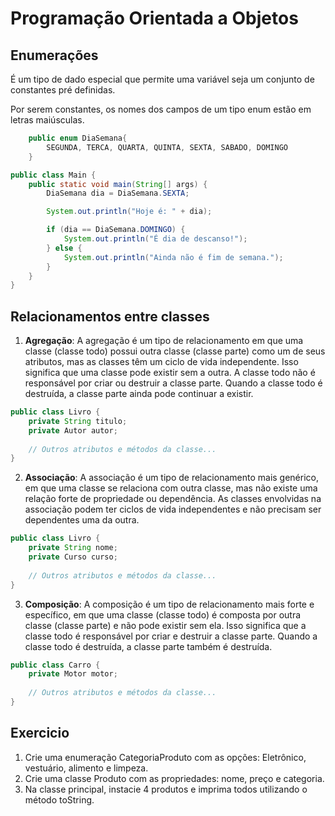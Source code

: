 # Programação Orientada a Objetos

## Enumerações
É um tipo de dado especial que permite uma variável seja um conjunto de constantes pré definidas.

Por serem constantes, os nomes dos campos de um tipo enum estão em letras maiúsculas. 

```java
    public enum DiaSemana{
        SEGUNDA, TERCA, QUARTA, QUINTA, SEXTA, SABADO, DOMINGO
    }
```

```java
public class Main {
    public static void main(String[] args) {
        DiaSemana dia = DiaSemana.SEXTA;

        System.out.println("Hoje é: " + dia);

        if (dia == DiaSemana.DOMINGO) {
            System.out.println("É dia de descanso!");
        } else {
            System.out.println("Ainda não é fim de semana.");
        }
    }
}
```

## Relacionamentos entre classes
1. **Agregação**: A agregação é um tipo de relacionamento em que uma classe (classe todo) possui outra classe (classe parte) como um de seus atributos, mas as classes têm um ciclo de vida independente. Isso significa que uma classe pode existir sem a outra. A classe todo não é responsável por criar ou destruir a classe parte. Quando a classe todo é destruída, a classe parte ainda pode continuar a existir.
```java
public class Livro {
    private String titulo;
    private Autor autor;
    
    // Outros atributos e métodos da classe...
}
```

2. **Associação**: A associação é um tipo de relacionamento mais genérico, em que uma classe se relaciona com outra classe, mas não existe uma relação forte de propriedade ou dependência. As classes envolvidas na associação podem ter ciclos de vida independentes e não precisam ser dependentes uma da outra.
```java
public class Livro {
    private String nome;
    private Curso curso;
    
    // Outros atributos e métodos da classe...
}
```

3. **Composição**: A composição é um tipo de relacionamento mais forte e específico, em que uma classe (classe todo) é composta por outra classe (classe parte) e não pode existir sem ela. Isso significa que a classe todo é responsável por criar e destruir a classe parte. Quando a classe todo é destruída, a classe parte também é destruída.
```java
public class Carro {
    private Motor motor;
    
    // Outros atributos e métodos da classe...
}

```

## Exercicio
1. Crie uma enumeração CategoriaProduto com as opções: Eletrônico, vestuário, alimento e limpeza.
2. Crie uma classe Produto com as propriedades: nome, preço e categoria.
3. Na classe principal, instacie 4 produtos e imprima todos utilizando o método toString.